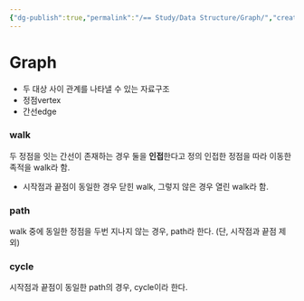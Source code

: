 ```yaml
---
{"dg-publish":true,"permalink":"/== Study/Data Structure/Graph/","created":"2023-12-04T23:02:30.000+09:00","updated":"2023-12-04T23:02:30.000+09:00"}
---
```


# Graph

- 두 대상 사이 관계를 나타낼 수 있는 자료구조
- 정점vertex
- 간선edge

### walk
두 정점을 잇는 간선이 존재하는 경우 둘을 **인접**한다고 정의
인접한 정점을 따라 이동한 족적을 walk라 함.

- 시작점과 끝점이 동일한 경우 닫힌 walk, 그렇지 않은 경우 열린 walk라 함.

### path
walk 중에 동일한 정점을 두번 지나지 않는 경우, path라 한다. (단, 시작점과 끝점 제외)

### cycle
시작점과 끝점이 동일한 path의 경우, cycle이라 한다. 
